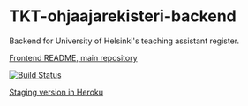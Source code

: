 # TKT-ohjaajarekisteri-backend

Backend for University of Helsinki's teaching assistant register.

[Frontend README, main repository](https://github.com/TKT-ohjaajarekisteri/TKT-ohjaajarekisteri-front)

[![Build Status](https://travis-ci.org/TKT-ohjaajarekisteri/TKT-ohjaajarekisteri-back.svg?branch=master)](https://travis-ci.org/TKT-ohjaajarekisteri/TKT-ohjaajarekisteri-back)

[Staging version in Heroku](https://tkt-ohjaajarekisteri-back.herokuapp.com/)



